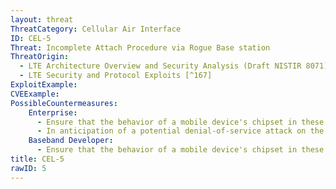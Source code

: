 ```yaml
---
layout: threat
ThreatCategory: Cellular Air Interface
ID: CEL-5
Threat: Incomplete Attach Procedure via Rogue Base station
ThreatOrigin:
  - LTE Architecture Overview and Security Analysis (Draft NISTIR 8071) [^166]
  - LTE Security and Protocol Exploits [^167]
ExploitExample:
CVEExample:
PossibleCountermeasures:
    Enterprise:
      - Ensure that the behavior of a mobile device's chipset in these conditions is understood before relying on cellular communication in critical situations.
      - In anticipation of a potential denial-of-service attack on the air interface of devices, establish contingency plans for continued operations, such as use of alternative communication channels.
    Baseband Developer:
      - Ensure that the behavior of a mobile device's chipset in these conditions is understood before relying on cellular communication in critical situations.
title: CEL-5
rawID: 5
---
```

